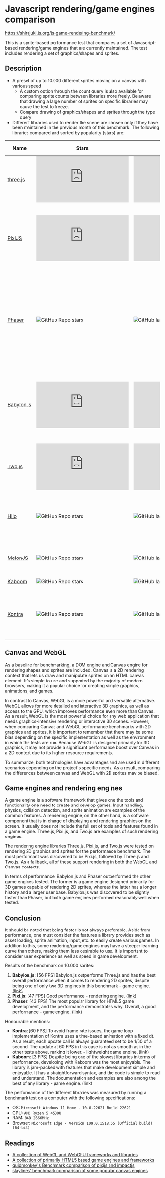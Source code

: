 # Javascript rendering/game engines comparison

https://shirajuki.js.org/js-game-rendering-benchmark/

This is a sprite-based performance test that compares a set of Javascript-based rendering/game engines that are currently maintained. The test includes rendering a set of graphics/shapes and sprites.

## Description

- A preset of up to 10.000 different sprites moving on a canvas with various speed
  - A custom option through the count query is also available for comparing sprite counts between libraries more freely. Be aware that drawing a large number of sprites on specific libraries may cause the test to freeze.
  - Compare drawing of graphics/shapes and sprites through the type query
- Different libraries used to render the scene are chosen only if they have been maintained in the previous month of this benchmark. The following libraries compared and sorted by popularity (stars) are:

| Name                                                  | Stars                                                                          | Last Commit                                                                           | Description                                                                                                                                         | Game engine |
| ----------------------------------------------------- | ------------------------------------------------------------------------------ | ------------------------------------------------------------------------------------- | --------------------------------------------------------------------------------------------------------------------------------------------------- | ----------- |
| [three.js](https://github.com/mrdoob/three.js)        | ![GitHub Repo stars](https://img.shields.io/github/stars/mrdoob/three.js)      | ![GitHub last commit](https://img.shields.io/github/last-commit/mrdoob/three.js)      | JavaScript 3D library.                                                                                                                              | no          |
| [PixiJS](https://github.com/pixijs/pixi.js)           | ![GitHub Repo stars](https://img.shields.io/github/stars/pixijs/pixi.js)       | ![GitHub last commit](https://img.shields.io/github/last-commit/pixijs/pixi.js)       | The HTML5 Creation Engine: Create beautiful digital content with the fastest, most flexible 2D WebGL renderer.                                      | no          |
| [Phaser](https://github.com/photonstorm/phaser)       | ![GitHub Repo stars](https://img.shields.io/github/stars/photonstorm/phaser)   | ![GitHub last commit](https://img.shields.io/github/last-commit/photonstorm/phaser)   | Phaser is a fun, free and fast 2D game framework for making HTML5 games for desktop and mobile web browsers, supporting Canvas and WebGL rendering. | yes         |
| [Babylon.js](https://github.com/BabylonJS/Babylon.js) | ![GitHub Repo stars](https://img.shields.io/github/stars/BabylonJS/Babylon.js) | ![GitHub last commit](https://img.shields.io/github/last-commit/BabylonJS/Babylon.js) | Babylon.js is a powerful, beautiful, simple, and open game and rendering engine packed into a friendly JavaScript framework.                        | yes         |
| [Two.js](https://github.com/jonobr1/two.js)           | ![GitHub Repo stars](https://img.shields.io/github/stars/jonobr1/two.js)       | ![GitHub last commit](https://img.shields.io/github/last-commit/jonobr1/two.js)       | A renderer agnostic two-dimensional drawing api for the web.                                                                                        | no          |
| [Hilo](https://github.com/hiloteam/Hilo)              | ![GitHub Repo stars](https://img.shields.io/github/stars/hiloteam/Hilo)        | ![GitHub last commit](https://img.shields.io/github/last-commit/hiloteam/Hilo)        | A Cross-end HTML5 Game development solution developed by Alibaba Group                                                                              | yes         |
| [MelonJS](https://github.com/melonjs/melonjs)         | ![GitHub Repo stars](https://img.shields.io/github/stars/melonjs/melonjs)      | ![GitHub last commit](https://img.shields.io/github/last-commit/melonjs/melonjs)      | A fresh & lightweight javascript game engine.                                                                                                       | yes         |
| [Kaboom](https://github.com/replit/kaboom)            | ![GitHub Repo stars](https://img.shields.io/github/stars/replit/kaboom)        | ![GitHub last commit](https://img.shields.io/github/last-commit/replit/kaboom)        | 💥 JavaScript game library.                                                                                                                         | yes         |
| [Kontra](https://github.com/straker/kontra)           | ![GitHub Repo stars](https://img.shields.io/github/stars/straker/kontra)       | ![GitHub last commit](https://img.shields.io/github/last-commit/straker/kontra)       | A lightweight JavaScript gaming micro-library, optimized for js13kGames.                                                                            | yes         |

## Canvas and WebGL

As a baseline for benchmarking, a DOM engine and Canvas engine for rendering shapes and sprites are included. Canvas is a 2D rendering context that lets us draw and manipulate sprites on an HTML canvas element. It's simple to use and supported by the majority of modern browsers, making it a popular choice for creating simple graphics, animations, and games.

In contrast to Canvas, WebGL is a more powerful and versatile alternative. WebGL allows for more detailed and interactive 3D graphics, as well as access to the GPU, which improves performance even more than Canvas. As a result, WebGL is the most powerful choice for any web application that needs graphics-intensive rendering or interactive 3D scenes. However, when comparing Canvas and WebGL performance benchmarks with 2D graphics and sprites, it is important to remember that there may be some bias depending on the specific implementation as well as the environment in which the tests are run. Because WebGL is designed primarily for 3D graphics, it may not provide a significant performance boost over Canvas in a 2D context due to its higher resource requirements.

To summarize, both technologies have advantages and are used in different scenarios depending on the project's specific needs. As a result, comparing the differences between canvas and WebGL with 2D sprites may be biased.

## Game engines and rendering engines

A game engine is a software framework that gives one the tools and functionality one need to create and develop games. Input handling, physics, collision detection, and sprite animation are examples of the common features. A rendering engine, on the other hand, is a software component that is in charge of displaying and rendering graphics on the screen. It usually does not include the full set of tools and features found in a game engine. Three.js, Pixi.js, and Two.js are examples of such rendering engines.

The rendering engine libraries Three.js, Pixi.js, and Two.js were tested on rendering 2D graphics and sprites for the performance benchmark. The most performant was discovered to be Pixi.js, followed by Three.js and Two.js. As a fallback, all of these support rendering in both the WebGL and Canvas contexts.

In terms of performance, Babylon.js and Phaser outperformed the other game engines tested. The former is a game engine designed primarily for 3D games capable of rendering 2D sprites, whereas the latter has a longer history and a larger user base. Babylon.js was discovered to be slightly faster than Phaser, but both game engines performed reasonably well when tested.

## Conclusion

It should be noted that being faster is not always preferable. Aside from performance, one must consider the features a library provides such as asset loading, sprite animation, input, etc. to easily create various games. In addition to this, some rendering/game engines may have a steeper learning curve than others, making them less desirable to use. It is important to consider user experience as well as speed in game development.

Results of the benchmark on 10.000 sprites:

1. **Babylon.js**: [56 FPS] Babylon.js outperforms Three.js and has the best overall performance when it comes to rendering 2D sprites, despite being one of only two 3D engines in this benchmark - game engine. [(link)](https://shirajuki.js.org/js-game-rendering-benchmark/babylon.html?count=10000&type=sprite)
2. **Pixi.js**: [47 FPS] Good performance - rendering engine. [(link)](https://shirajuki.js.org/js-game-rendering-benchmark/pixi.html?count=10000&type=sprite)
3. **Phaser**: [43 FPS] The most popular library for HTML5 game development, and the performance demonstrates why. Overall, a good performance - game engine. [(link)](https://shirajuki.js.org/js-game-rendering-benchmark/phaser.html?count=10000&type=sprite)

Honourable mentions:

- **Kontra**: [60 FPS] To avoid frame rate issues, the game loop implementation of Kontra uses a time-based animation with a fixed dt. As a result, each update call is always guaranteed set to be 1/60 of a second. The update at 60 FPS in this case is not as smooth as in the other tests above, ranking it lower. - lightweight game engine. [(link)](https://shirajuki.js.org/js-game-rendering-benchmark/kontra.html?count=10000&type=sprite)
- **Kaboom**: [3 FPS] Despite being one of the slowest libraries in terms of performance, developing with Kaboom was the most enjoyable. The library is jam-packed with features that make development simple and enjoyable. It has a straightforward syntax, and the code is simple to read and understand. The documentation and examples are also among the best of any library - game engine. [(link)](https://shirajuki.js.org/js-game-rendering-benchmark/kaboom.html?count=10000&type=sprite)

The performance of the different libraries was measured by running a benchmark test on a computer with the following specifications:

- OS: `Microsoft Windows 11 Home - 10.0.22621 Build 22621`
- CPU: `AMD Ryzen 5 4500U`
- RAM: `8GB 2666MHz`
- Browser: `Microsoft Edge - Version 109.0.1518.55 (Official build) (64-bit)`

## Readings

- [A collection of WebGL and WebGPU frameworks and libraries](https://gist.github.com/dmnsgn/76878ba6903cf15789b712464875cfdc)
- [A collection of primarily HTML5 based game engines and frameworks](https://github.com/bebraw/jswiki/wiki/Game-Engines)
- [quidmonkey's Benchmark comparison of pixijs and impactjs](https://github.com/quidmonkey/particle_test)
- [slaylines' benchmark comparison of some popular canvas engines](https://github.com/slaylines/canvas-engines-comparison)
